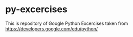 py-excercises
=============

This is repository of Google Python Excercises taken from https://developers.google.com/edu/python/
